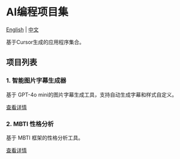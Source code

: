 # AI编程项目集

[English](./README.md) | [中文](./README_CN.md)

基于Cursor生成的应用程序集合。

## 项目列表

### 1. 智能图片字幕生成器
基于 GPT-4o mini的图片字幕生成工具，支持自动生成字幕和样式自定义。

[查看详情](./text-in-image/README_CN.md)

### 2. MBTI 性格分析
基于 MBTI 框架的性格分析工具。

[查看详情](./mbti/README_CN.md)